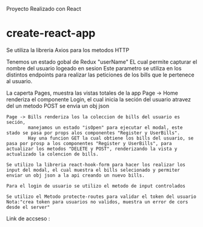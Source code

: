 Proyecto Realizado con React

# create-react-app

Se utiliza la libreria Axios para los metodos HTTP

Tenemos un estado gobal de Redux "userName"
EL cual permite capturar el nombre del usuario logeado en sesion
Este parametro se utiliza en los distintos endpoints para realizar las peticiones de los bills que le pertenece al usuario.

La caperta Pages, muestra las vistas totales de la app
Page -> Home renderiza el componente Login, el cual inicia la seción del usuario
atravez del un metodo POST se envia un obj json

    Page -> Bills renderiza los la coleccion de bills del usuario es seción,
            manejamos un estado "isOpen" para ejecutar el modal, este stado se pasa por props alos componentes "Register y UserBills".
            Hay una funcion GET la cual obtiene los bills del usuario, se pasa por prosp a los componentes "Register y UserBills", para actualizar los metodos "DELETE y POST", renderizando la vista y actualizado la colencion de bills.

    Se utilizo la libreria react-hook-form para hacer los realizar los input del modal, el cual muestra el bills selecionado y permiter enviar un obj json a la api creando un nuevo bills.

    Para el login de usuario se utilizo el metodo de input controlados

    Se utilizo el Metodo protecte-routes para validar el token del usuario
    Nota:"crea token para usuarios no validos, muestra un error de cors desde el server"

Link de accseso :
